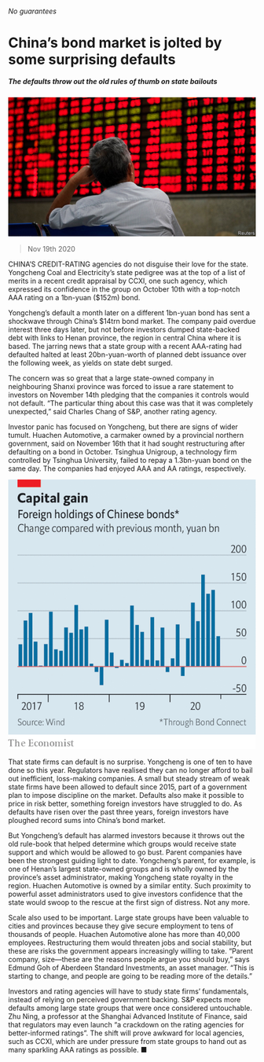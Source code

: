 ###### No guarantees

# China’s bond market is jolted by some surprising defaults 

##### The defaults throw out the old rules of thumb on state bailouts 

![image](images/20201121_FNP506.jpg) 

> Nov 19th 2020 

CHINA’S CREDIT-RATING agencies do not disguise their love for the state. Yongcheng Coal and Electricity’s state pedigree was at the top of a list of merits in a recent credit appraisal by CCXI, one such agency, which expressed its confidence in the group on October 10th with a top-notch AAA rating on a 1bn-yuan ($152m) bond.

Yongcheng’s default a month later on a different 1bn-yuan bond has sent a shockwave through China’s $14trn bond market. The company paid overdue interest three days later, but not before investors dumped state-backed debt with links to Henan province, the region in central China where it is based. The jarring news that a state group with a recent AAA-rating had defaulted halted at least 20bn-yuan-worth of planned debt issuance over the following week, as yields on state debt surged.


The concern was so great that a large state-owned company in neighbouring Shanxi province was forced to issue a rare statement to investors on November 14th pledging that the companies it controls would not default. “The particular thing about this case was that it was completely unexpected,” said Charles Chang of S&amp;P, another rating agency.

Investor panic has focused on Yongcheng, but there are signs of wider tumult. Huachen Automotive, a carmaker owned by a provincial northern government, said on November 16th that it had sought restructuring after defaulting on a bond in October. Tsinghua Unigroup, a technology firm controlled by Tsinghua University, failed to repay a 1.3bn-yuan bond on the same day. The companies had enjoyed AAA and AA ratings, respectively.

![image](images/20201121_FNC371.png) 


That state firms can default is no surprise. Yongcheng is one of ten to have done so this year. Regulators have realised they can no longer afford to bail out inefficient, loss-making companies. A small but steady stream of weak state firms have been allowed to default since 2015, part of a government plan to impose discipline on the market. Defaults also make it possible to price in risk better, something foreign investors have struggled to do. As defaults have risen over the past three years, foreign investors have ploughed record sums into China’s bond market.

But Yongcheng’s default has alarmed investors because it throws out the old rule-book that helped determine which groups would receive state support and which would be allowed to go bust. Parent companies have been the strongest guiding light to date. Yongcheng’s parent, for example, is one of Henan’s largest state-owned groups and is wholly owned by the province’s asset administrator, making Yongcheng state royalty in the region. Huachen Automotive is owned by a similar entity. Such proximity to powerful asset administrators used to give investors confidence that the state would swoop to the rescue at the first sign of distress. Not any more.

Scale also used to be important. Large state groups have been valuable to cities and provinces because they give secure employment to tens of thousands of people. Huachen Automotive alone has more than 40,000 employees. Restructuring them would threaten jobs and social stability, but these are risks the government appears increasingly willing to take. “Parent company, size—these are the reasons people argue you should buy,” says Edmund Goh of Aberdeen Standard Investments, an asset manager. “This is starting to change, and people are going to be reading more of the details.”

Investors and rating agencies will have to study state firms’ fundamentals, instead of relying on perceived government backing. S&amp;P expects more defaults among large state groups that were once considered untouchable. Zhu Ning, a professor at the Shanghai Advanced Institute of Finance, said that regulators may even launch “a crackdown on the rating agencies for better-informed ratings”. The shift will prove awkward for local agencies, such as CCXI, which are under pressure from state groups to hand out as many sparkling AAA ratings as possible. ■

